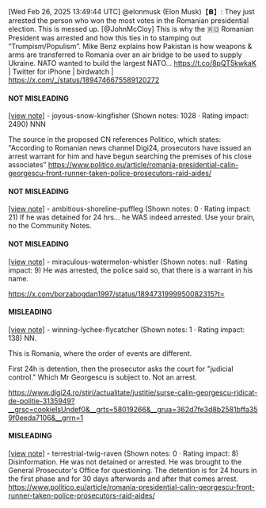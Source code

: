 [Wed Feb 26, 2025 13:49:44 UTC] @elonmusk (Elon Musk)【𝗕】: They just arrested the person who won the most votes in the Romanian presidential election. This is messed up. [@JohnMcCloy] This is why the 🇷🇴 Romanian President was arrested and how this ties in to stamping out “Trumpism/Populism”. Mike Benz explains how Pakistan is how weapons &amp; arms are transferred to Romania over an air bridge to be used to supply Ukraine.   NATO wanted to build the largest NATO… https://t.co/8pQT5kwkaK | Twitter for iPhone | birdwatch | https://x.com/_/status/1894746675589120272

#### NOT MISLEADING

[[view note]](https://x.com/i/birdwatch/n/1894775235343163704) - joyous-snow-kingfisher (Shown notes: 1028 · Rating impact: 2490)
NNN

The source in the proposed CN references Politico, which states: 
"According to Romanian news channel Digi24, prosecutors have issued an arrest warrant for him and have begun searching the premises of his close associates"
https://www.politico.eu/article/romania-presidential-calin-georgescu-front-runner-taken-police-prosecutors-raid-aides/

#### NOT MISLEADING

[[view note]](https://x.com/i/birdwatch/n/1894763725300871468) - ambitious-shoreline-puffleg (Shown notes: 0 · Rating impact: 21)
If he was detained for 24 hrs… he WAS indeed arrested. Use your brain, no the Community Notes.

#### NOT MISLEADING

[[view note]](https://x.com/i/birdwatch/n/1894752396443529306) - miraculous-watermelon-whistler (Shown notes: null · Rating impact: 9)
He was arrested, the police said so, that there is a warrant in his name. 




https://x.com/borzabogdan1997/status/1894731999950082315?t=

#### MISLEADING

[[view note]](https://x.com/i/birdwatch/n/1894791350102397242) - winning-lychee-flycatcher (Shown notes: 1 · Rating impact: 138)
NN.

This is Romania, where the order of events are different.

First 24h is detention, then the prosecutor asks the court for "judicial control." 
Which Mr Georgescu is subject to. Not an arrest.

https://www.digi24.ro/stiri/actualitate/justitie/surse-calin-georgescu-ridicat-de-politie-3135949?__grsc=cookieIsUndef0&__grts=58019266&__grua=362d7fe3d8b2581bffa359f0eeda7106&__grrn=1 

#### MISLEADING

[[view note]](https://x.com/i/birdwatch/n/1894749633290645520) - terrestrial-twig-raven (Shown notes: 0 · Rating impact: 8)
Disinformation. He was not detained or arrested. He was brought to the General Prosecutor's Office for questioning. The detention is for 24 hours in the first phase and for 30 days afterwards and after that comes arrest. 
https://www.politico.eu/article/romania-presidential-calin-georgescu-front-runner-taken-police-prosecutors-raid-aides/
